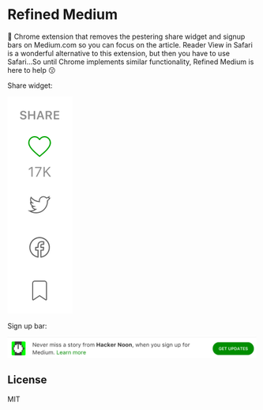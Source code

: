 # Refined Medium 


🤖 Chrome extension that removes the pestering share widget and signup bars on Medium.com so you can focus on the article. Reader View in Safari is a wonderful alternative to this extension, but then you have to use Safari...So until Chrome implements similar functionality, Refined Medium is here to help 😗

Share widget:

![alt text](share-widget.png "Share Widget")

Sign up bar:

![alt text](sign-up-bar.png "Sign up bar")

## License

MIT
